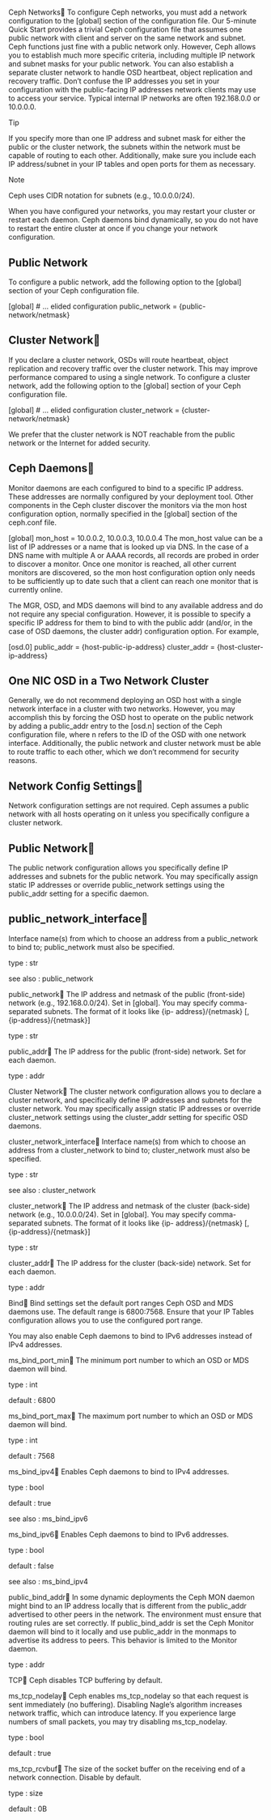 # **[](https://docs.ceph.com/en/latest/rados/configuration/network-config-ref/#ceph-networks)**

Ceph Networks
To configure Ceph networks, you must add a network configuration to the [global] section of the configuration file. Our 5-minute Quick Start provides a trivial Ceph configuration file that assumes one public network with client and server on the same network and subnet. Ceph functions just fine with a public network only. However, Ceph allows you to establish much more specific criteria, including multiple IP network and subnet masks for your public network. You can also establish a separate cluster network to handle OSD heartbeat, object replication and recovery traffic. Don’t confuse the IP addresses you set in your configuration with the public-facing IP addresses network clients may use to access your service. Typical internal IP networks are often 192.168.0.0 or 10.0.0.0.

Tip

If you specify more than one IP address and subnet mask for either the public or the cluster network, the subnets within the network must be capable of routing to each other. Additionally, make sure you include each IP address/subnet in your IP tables and open ports for them as necessary.

Note

Ceph uses CIDR notation for subnets (e.g., 10.0.0.0/24).

When you have configured your networks, you may restart your cluster or restart each daemon. Ceph daemons bind dynamically, so you do not have to restart the entire cluster at once if you change your network configuration.

## Public Network

To configure a public network, add the following option to the [global] section of your Ceph configuration file.

[global]
        # ... elided configuration
        public_network = {public-network/netmask}

## Cluster Network

If you declare a cluster network, OSDs will route heartbeat, object replication and recovery traffic over the cluster network. This may improve performance compared to using a single network. To configure a cluster network, add the following option to the [global] section of your Ceph configuration file.

[global]
        # ... elided configuration
        cluster_network = {cluster-network/netmask}

We prefer that the cluster network is NOT reachable from the public network or the Internet for added security.

## Ceph Daemons

Monitor daemons are each configured to bind to a specific IP address. These addresses are normally configured by your deployment tool. Other components in the Ceph cluster discover the monitors via the mon host configuration option, normally specified in the [global] section of the ceph.conf file.

[global]
    mon_host = 10.0.0.2, 10.0.0.3, 10.0.0.4
The mon_host value can be a list of IP addresses or a name that is looked up via DNS. In the case of a DNS name with multiple A or AAAA records, all records are probed in order to discover a monitor. Once one monitor is reached, all other current monitors are discovered, so the mon host configuration option only needs to be sufficiently up to date such that a client can reach one monitor that is currently online.

The MGR, OSD, and MDS daemons will bind to any available address and do not require any special configuration. However, it is possible to specify a specific IP address for them to bind to with the public addr (and/or, in the case of OSD daemons, the cluster addr) configuration option. For example,

[osd.0]
        public_addr = {host-public-ip-address}
        cluster_addr = {host-cluster-ip-address}

## One NIC OSD in a Two Network Cluster

Generally, we do not recommend deploying an OSD host with a single network interface in a cluster with two networks. However, you may accomplish this by forcing the OSD host to operate on the public network by adding a public_addr entry to the [osd.n] section of the Ceph configuration file, where n refers to the ID of the OSD with one network interface. Additionally, the public network and cluster network must be able to route traffic to each other, which we don’t recommend for security reasons.

## Network Config Settings

Network configuration settings are not required. Ceph assumes a public network with all hosts operating on it unless you specifically configure a cluster network.

## Public Network

The public network configuration allows you specifically define IP addresses and subnets for the public network. You may specifically assign static IP addresses or override public_network settings using the public_addr setting for a specific daemon.

## public_network_interface

Interface name(s) from which to choose an address from a public_network to bind to; public_network must also be specified.

type
:
str

see also
:
public_network

public_network
The IP address and netmask of the public (front-side) network (e.g., 192.168.0.0/24). Set in [global]. You may specify comma- separated subnets. The format of it looks like {ip- address}/{netmask} [, {ip-address}/{netmask}]

type
:
str

public_addr
The IP address for the public (front-side) network. Set for each daemon.

type
:
addr

Cluster Network
The cluster network configuration allows you to declare a cluster network, and specifically define IP addresses and subnets for the cluster network. You may specifically assign static IP addresses or override cluster_network settings using the cluster_addr setting for specific OSD daemons.

cluster_network_interface
Interface name(s) from which to choose an address from a cluster_network to bind to; cluster_network must also be specified.

type
:
str

see also
:
cluster_network

cluster_network
The IP address and netmask of the cluster (back-side) network (e.g., 10.0.0.0/24). Set in [global]. You may specify comma- separated subnets. The format of it looks like {ip- address}/{netmask} [, {ip-address}/{netmask}]

type
:
str

cluster_addr
The IP address for the cluster (back-side) network. Set for each daemon.

type
:
addr

Bind
Bind settings set the default port ranges Ceph OSD and MDS daemons use. The default range is 6800:7568. Ensure that your IP Tables configuration allows you to use the configured port range.

You may also enable Ceph daemons to bind to IPv6 addresses instead of IPv4 addresses.

ms_bind_port_min
The minimum port number to which an OSD or MDS daemon will bind.

type
:
int

default
:
6800

ms_bind_port_max
The maximum port number to which an OSD or MDS daemon will bind.

type
:
int

default
:
7568

ms_bind_ipv4
Enables Ceph daemons to bind to IPv4 addresses.

type
:
bool

default
:
true

see also
:
ms_bind_ipv6

ms_bind_ipv6
Enables Ceph daemons to bind to IPv6 addresses.

type
:
bool

default
:
false

see also
:
ms_bind_ipv4

public_bind_addr
In some dynamic deployments the Ceph MON daemon might bind to an IP address locally that is different from the public_addr advertised to other peers in the network. The environment must ensure that routing rules are set correctly. If public_bind_addr is set the Ceph Monitor daemon will bind to it locally and use public_addr in the monmaps to advertise its address to peers. This behavior is limited to the Monitor daemon.

type
:
addr

TCP
Ceph disables TCP buffering by default.

ms_tcp_nodelay
Ceph enables ms_tcp_nodelay so that each request is sent immediately (no buffering). Disabling Nagle’s algorithm increases network traffic, which can introduce latency. If you experience large numbers of small packets, you may try disabling ms_tcp_nodelay.

type
:
bool

default
:
true

ms_tcp_rcvbuf
The size of the socket buffer on the receiving end of a network connection. Disable by default.

type
:
size

default
:
0B

